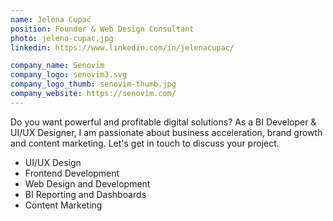 ```yaml
---
name: Jelena Cupać
position: Founder & Web Design Consultant
photo: jelena-cupac.jpg
linkedin: https://www.linkedin.com/in/jelenacupac/

company_name: Senovim
company_logo: senovim3.svg
company_logo_thumb: senovim-thumb.jpg
company_website: https://senovim.com/
---
```

Do you want powerful and profitable digital solutions? As a BI Developer & UI/UX Designer, I am passionate about business acceleration, brand growth and content marketing. Let's get in touch to discuss your project.

*  UI/UX Design
*  Frontend Development
*  Web Design and Development
*  BI Reporting and Dashboards
*  Content Marketing